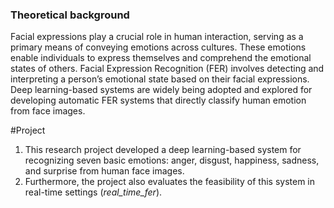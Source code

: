 ### Theoretical background

Facial expressions play a crucial role in human interaction, serving as a primary means of
conveying emotions across cultures. These emotions enable individuals to express themselves
and comprehend the emotional states of others. Facial Expression Recognition (FER) involves
detecting and interpreting a person’s emotional state based on their facial expressions. Deep
learning-based systems are widely being adopted and explored for developing automatic FER
systems that directly classify human emotion from face images.

#Project
1. This research project developed a deep learning-based system for recognizing seven basic emotions: anger, disgust, happiness,
sadness, and surprise from human face images.
2. Furthermore, the project also evaluates the feasibility of this system in real-time settings (*real_time_fer*).


